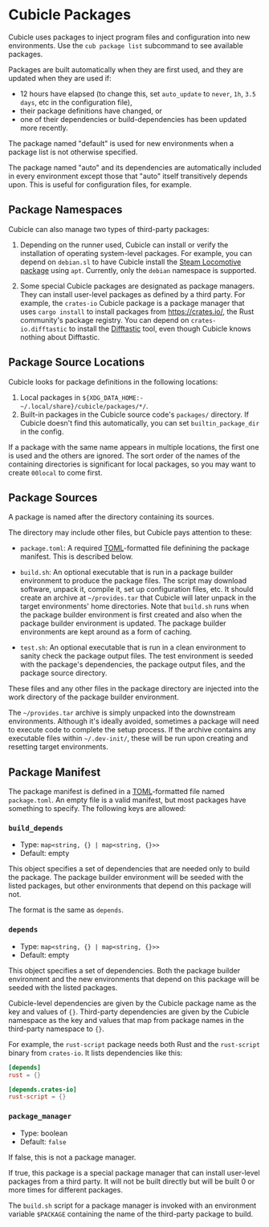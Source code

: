 # Cubicle Packages

Cubicle uses packages to inject program files and configuration into new
environments. Use the `cub package list` subcommand to see available packages.

Packages are built automatically when they are first used, and they are updated
when they are used if:

- 12 hours have elapsed (to change this, set `auto_update` to `never`, `1h`,
  `3.5 days`, etc in the configuration file),
- their package definitions have changed, or
- one of their dependencies or build-dependencies has been updated more
  recently.

The package named "default" is used for new environments when a package list is
not otherwise specified.

The package named "auto" and its dependencies are automatically included in
every environment except those that "auto" itself transitively depends upon.
This is useful for configuration files, for example.

## Package Namespaces

Cubicle can also manage two types of third-party packages:

1. Depending on the runner used, Cubicle can install or verify the installation
   of operating system-level packages. For example, you can depend on
   `debian.sl` to have Cubicle install the
   [Steam Locomotive package](https://packages.debian.org/bullseye/sl) using
   `apt`. Currently, only the `debian` namespace is supported.

2. Some special Cubicle packages are designated as package managers. They can
   install user-level packages as defined by a third party. For example, the
   `crates-io` Cubicle package is a package manager that uses `cargo install`
   to install packages from <https://crates.io/>, the Rust community's package
   registry. You can depend on `crates-io.difftastic` to install the
   [Difftastic](https://crates.io/crates/difftastic) tool, even though Cubicle
   knows nothing about Difftastic.

## Package Source Locations

Cubicle looks for package definitions in the following locations:

1. Local packages in `${XDG_DATA_HOME:-~/.local/share}/cubicle/packages/*/`.
2. Built-in packages in the Cubicle source code's `packages/` directory. If
   Cubicle doesn't find this automatically, you can set `builtin_package_dir`
   in the config.

If a package with the same name appears in multiple locations, the first one is
used and the others are ignored. The sort order of the names of the containing
directories is significant for local packages, so you may want to create
`00local` to come first.

## Package Sources

A package is named after the directory containing its sources.

The directory may include other files, but Cubicle pays attention to these:

- `package.toml`: A required [TOML](https://toml.io/)-formatted file definining
  the package manifest. This is described below.

- `build.sh`: An optional executable that is run in a package builder
  environment to produce the package files. The script may download software,
  unpack it, compile it, set up configuration files, etc. It should create an
  archive at `~/provides.tar` that Cubicle will later unpack in the target
  environments' home directories. Note that `build.sh` runs when the package
  builder environment is first created and also when the package builder
  environment is updated. The package builder environments are kept around as a
  form of caching.

- `test.sh`: An optional executable that is run in a clean environment to
  sanity check the package output files. The test environment is seeded with
  the package's dependencies, the package output files, and the package source
  directory.

These files and any other files in the package directory are injected into the
work directory of the package builder environment.

The `~/provides.tar` archive is simply unpacked into the downstream
environments. Although it's ideally avoided, sometimes a package will need to
execute code to complete the setup process. If the archive contains any
executable files within `~/.dev-init/`, these will be run upon creating and
resetting target environments.

## Package Manifest

The package manifest is defined in a [TOML](https://toml.io/)-formatted file
named `package.toml`. An empty file is a valid manifest, but most packages have
something to specify. The following keys are allowed:

### `build_depends`

- Type: `map<string, {} | map<string, {}>>`
- Default: empty

This object specifies a set of dependencies that are needed only to build the
package. The package builder environment will be seeded with the listed
packages, but other environments that depend on this package will not.

The format is the same as `depends`.

### `depends`

- Type: `map<string, {} | map<string, {}>>`
- Default: empty

This object specifies a set of dependencies. Both the package builder
environment and the new environments that depend on this package will be seeded
with the listed packages.

Cubicle-level dependencies are given by the Cubicle package name as the key and
values of `{}`. Third-party dependencies are given by the Cubicle namespace as
the key and values that map from package names in the third-party namespace to
`{}`.

For example, the `rust-script` package needs both Rust and the `rust-script`
binary from `crates-io`. It lists dependencies like this:

```toml
[depends]
rust = {}

[depends.crates-io]
rust-script = {}
```

### `package_manager`

- Type: boolean
- Default: `false`

If false, this is not a package manager.

If true, this package is a special package manager that can install user-level
packages from a third party. It will not be built directly but will be built 0
or more times for different packages.

The `build.sh` script for a package manager is invoked with an environment
variable `$PACKAGE` containing the name of the third-party package to build.
